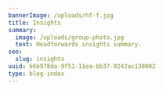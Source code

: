 ```yaml
---
bannerImage: /uploads/hf-f.jpg
title: Insights
summary:
  image: /uploads/group-photo.jpg
  text: Headforwards insights summary.
seo:
  slug: insights
uuid: b6b978da-9f51-11ea-bb37-0242ac130002
type: blog-index
---
```


